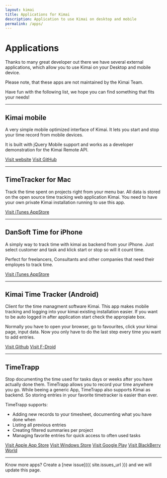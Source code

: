 ```yaml
---
layout: kimai
title: Applications for Kimai
description: Application to use Kimai on desktop and mobile
permalink: /apps/
---
```


# Applications

Thanks to many great developer out there we have several external applications, which allow you to use Kimai on your Desktop and mobile device.

Please note, that these apps are not maintained by the Kimai Team.

Have fun with the following list, we hope you can find something that fits your needs!

* * *

## Kimai mobile <i class="fa fa-windows"></i> <i class="fa fa-apple"></i> <i class="fa fa-linux"></i> <i class="fa fa-android"></i>

A very simple mobile optimized interface of Kimai. It lets you start and stop your time record from mobile devices.

It is built with jQuery Mobile support and works as a developer demonstration for the Kimai Remote API.


[Visit website](/kimai-mobile/)
[Visit GitHub](https://github.com/kimai/kimai-mobile)

* * *

## TimeTracker for Mac <i class="fa fa-apple"></i>

Track the time spent on projects right from your menu bar. All data is stored on the open source time tracking web application Kimai.
You need to have your own private Kimai installation running to use this app.

[Visit iTunes AppStore](https://itunes.apple.com/at/app/timetracker/id721776102?mt=12)

* * *

## DanSoft Time for iPhone <i class="fa fa-apple"></i>

A simply way to track time with kimai as backend from your iPhone. Just select customer and task and klick start or stop so will it count time.

Perfect for freelancers, Consultants and other companies that need their employes to track time.

[Visit iTunes AppStore](https://itunes.apple.com/se/app/dansoft-time/id663930670?l=en&mt=8)

* * *

## Kimai Time Tracker (Android) <i class="fa fa-android"></i>

Client for the time managment software Kimai. This app makes mobile tracking and logging into your kimai existing installation easier. 
If you want to be auto logged in after application start check the appropiate box.

Normally you have to open your browser, go to favourites, click your kimai page, input data. Now you only have to do the last step every time you want to add entries.

[Visit Github](https://github.com/de-live-gdev/kimai-android)
[Visit F-Droid](https://f-droid.org/repository/browse/?fdid=de.live.gdev.timetracker)

* * *

## TimeTrapp <i class="fa fa-apple"></i> <i class="fa fa-windows"></i> <i class="fa fa-android"></i> <i class="fa fa-globe"></i>

Stop documenting the time used for tasks days or weeks after you have actually done them. TimeTrapp allows you to record your time anywhere you go.
While beeing a generic App, TimeTrapp also supports Kimai as backend. So storing entries in your favorite timetracker is easier than ever.

TimeTrapp supports:

*   Adding new records to your timesheet, documenting what you have done when
*   Listing all previous entries
*   Creating filtered summaries per project
*   Managing favorite entries for quick access to often used tasks

[Visit Apple App Store](https://geo.itunes.apple.com/at/app/timetrapp/id1059376948?mt=8)
[Visit Windows Store](https://www.microsoft.com/store/apps/9nblggh6ctdk)
[Visit Google Play](https://play.google.com/store/apps/details?id=at.senegate.app.timetrapp)
[Visit BlackBerry World](http://appworld.blackberry.com/webstore/content/59988612)

* * *

Know more apps? Create a [new issue]({{ site.issues_url }}) and we will update this page.
